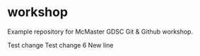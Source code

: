 # workshop
Example repository for McMaster GDSC Git &amp; Github workshop.

Test change
Test change 6
New line
